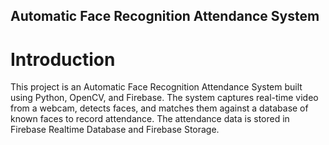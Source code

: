## Automatic Face Recognition Attendance System
# Introduction
This project is an Automatic Face Recognition Attendance System built using Python, OpenCV, and Firebase. The system captures real-time video from a webcam, detects faces, and matches them against a database of known faces to record attendance. The attendance data is stored in Firebase Realtime Database and Firebase Storage.
